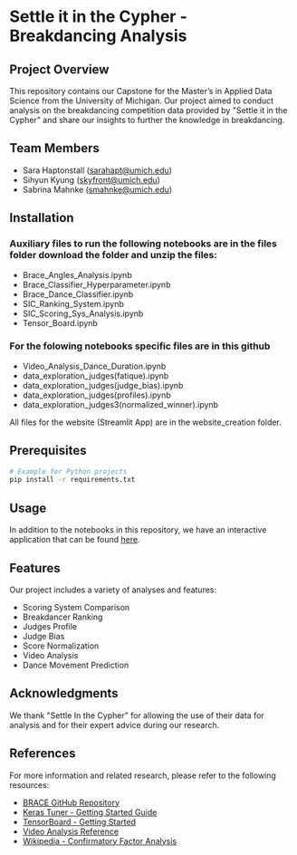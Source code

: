 # Settle it in the Cypher - Breakdancing Analysis

## Project Overview
This repository contains our Capstone for the Master’s in Applied Data Science from the University of Michigan. Our project aimed to conduct analysis on the breakdancing competition data provided by "Settle it in the Cypher" and share our insights to further the knowledge in breakdancing.

## Team Members
- Sara Haptonstall (sarahapt@umich.edu)
- Sihyun Kyung (skyfront@umich.edu)
- Sabrina Mahnke (smahnke@umich.edu)

## Installation
### Auxiliary files to run the following notebooks are in the files folder download the folder  and unzip the files:
- Brace_Angles_Analysis.ipynb
- Brace_Classifier_Hyperparameter.ipynb
- Brace_Dance_Classifier.ipynb
- SIC_Ranking_System.ipynb
- SIC_Scoring_Sys_Analysis.ipynb
- Tensor_Board.ipynb
  
### For the folowing notebooks specific files are in this github
- Video_Analysis_Dance_Duration.ipynb
- data_exploration_judges(fatique).ipynb
- data_exploration_judges(judge_bias).ipynb
- data_exploration_judges(profiles).ipynb
- data_exploration_judges3(normalized_winner).ipynb

All files for the website (Streamlit App) are in the website_creation folder.



## Prerequisites
```bash
# Example for Python projects
pip install -r requirements.txt
```
## Usage
In addition to the notebooks in this repository, we have an interactive application that can be found [here](<https://teambreakers.streamlit.app/>).

## Features
Our project includes a variety of analyses and features:
- Scoring System Comparison
- Breakdancer Ranking
- Judges Profile
- Judge Bias
- Score Normalization
- Video Analysis
- Dance Movement Prediction

## Acknowledgments
We thank "Settle In the Cypher" for allowing the use of their data for analysis and for their expert advice during our research.

## References
For more information and related research, please refer to the following resources:
- [BRACE GitHub Repository](https://github.com/dmoltisanti/brace)
- [Keras Tuner - Getting Started Guide](https://keras.io/guides/keras_tuner/getting_started/)
- [TensorBoard - Getting Started](https://www.tensorflow.org/tensorboard/get_started)
- [Video Analysis Reference](https://www.youtube.com/watch?v=PG4XGqUeYnM)
- [Wikipedia - Confirmatory Factor Analysis](https://en.wikipedia.org/wiki/Confirmatory_factor_analysis)



